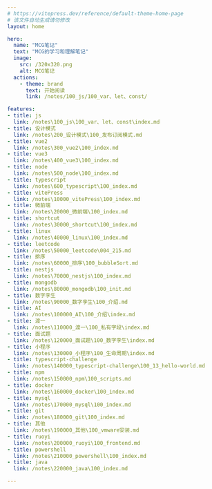 ```yaml
---
# https://vitepress.dev/reference/default-theme-home-page
# 该文件自动生成请勿修改
layout: home

hero:
  name: "MCG笔记"
  text: "MCG的学习和理解笔记"
  image:
    src: /320x320.png
    alt: MCG笔记
  actions:
    - theme: brand
      text: 开始阅读
      link: /notes/100_js/100_var、let、const/

features:
- title: js
  link: /notes\100_js\100_var、let、const\index.md
- title: 设计模式
  link: /notes\200_设计模式\100_发布订阅模式.md
- title: vue2
  link: /notes\300_vue2\100_index.md
- title: vue3
  link: /notes\400_vue3\100_index.md
- title: node
  link: /notes\500_node\100_index.md
- title: typescript
  link: /notes\600_typescript\100_index.md
- title: vitePress
  link: /notes\10000_vitePress\100_index.md
- title: 微前端
  link: /notes\20000_微前端\100_index.md
- title: shortcut
  link: /notes\30000_shortcut\100_index.md
- title: linux
  link: /notes\40000_linux\100_index.md
- title: leetcode
  link: /notes\50000_leetcode\004_215.md
- title: 排序
  link: /notes\60000_排序\100_bubbleSort.md
- title: nestjs
  link: /notes\70000_nestjs\100_index.md
- title: mongodb
  link: /notes\80000_mongodb\100_init.md
- title: 数字孪生
  link: /notes\90000_数字孪生\100_介绍.md
- title: AI
  link: /notes\100000_AI\100_介绍\index.md
- title: 渡一
  link: /notes\110000_渡一\100_私有字段\index.md
- title: 面试题
  link: /notes\120000_面试题\100_数字孪生\index.md
- title: 小程序
  link: /notes\130000_小程序\100_生命周期\index.md
- title: typescript-challenge
  link: /notes\140000_typescript-challenge\100_13_hello-world.md
- title: npm
  link: /notes\150000_npm\100_scripts.md
- title: docker
  link: /notes\160000_docker\100_index.md
- title: mysql
  link: /notes\170000_mysql\100_index.md
- title: git
  link: /notes\180000_git\100_index.md
- title: 其他
  link: /notes\190000_其他\100_vmware安装.md
- title: ruoyi
  link: /notes\200000_ruoyi\100_frontend.md
- title: powershell
  link: /notes\210000_powershell\100_index.md
- title: java
  link: /notes\220000_java\100_index.md

---
```

